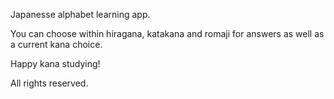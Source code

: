 Japanesse alphabet learning app.

You can choose within hiragana, katakana and romaji for answers as well as a current kana choice.

Happy kana studying!

All rights reserved.

